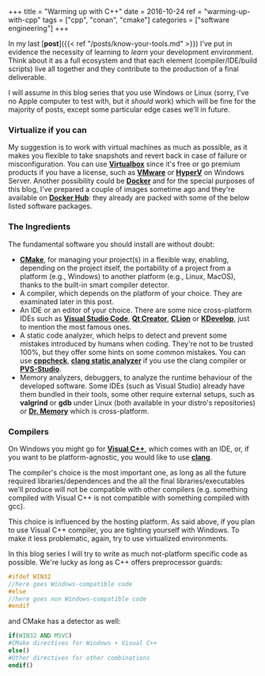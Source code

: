 +++
title = "Warming up with C++"
date = 2016-10-24 
ref = "warming-up-with-cpp"
tags = ["cpp", "conan", "cmake"]
categories = ["software engineering"]
+++

In my last [**post**]({{< ref "/posts/know-your-tools.md" >}}) I've put in evidence the necessity of learning to _learn_ your development environment. Think about it as a full ecosystem and that each element (compiler/IDE/build scripts) live all together and they contribute to the production of a final deliverable.

<!--more-->

I will assume in this blog series that you use Windows or Linux (sorry, I've no Apple computer to test with, but it _should_ work) which will be fine for the majority of posts, except some particular edge cases we'll in future. 

### Virtualize if you can

My suggestion is to work with virtual machines as much as possible, as it makes you flexible to take snapshots and revert back in case of failure or misconfiguration. You can use [**Virtualbox**](https://www.virtualbox.org/) since it's free or go premium products if you have a license, such as [**VMware**](https://my.vmware.com/web/vmware/downloads) or [**HyperV**](https://www.microsoft.com/en-us/cloud-platform/virtualization) on Windows Server. Another possibility could be [**Docker**](https://www.docker.com/) and for the special purposes of this blog, I've prepared a couple of images sometime ago and they're available on [**Docker Hub**](https://hub.docker.com/r/madduci/docker-ubuntu-cpp/): they already are packed with some of the below listed software packages.

### The Ingredients

The fundamental software you should install are without doubt:

- [**CMake**](https://cmake.org/), for managing your project(s) in a flexible way, enabling, depending on the project itself, the portability of a project from a platform (e.g., Windows) to another platform (e.g., Linux, MacOS), thanks to the built-in smart compiler detector.
- A compiler, which depends on the platform of your choice. They are examinated later in this post.
- An IDE or an editor of your choice. There are some nice cross-platform IDEs such as [**Visual Studio Code**](https://code.visualstudio.com/Download), [**Qt Creator**](https://www.qt.io/ide/), [**CLion**](https://www.jetbrains.com/clion/) or [**KDevelop**](https://www.kdevelop.org/), just to mention the most famous ones.
- A static code analyzer, which helps to detect and prevent some mistakes introduced by humans when coding. They're not to be trusted 100%, but they offer some hints on some common mistakes. You can use [**cppcheck**](http://cppcheck.sourceforge.net/), [**clang static analyzer**](http://clang-analyzer.llvm.org/) if you use the clang compiler or [**PVS-Studio**](http://www.viva64.com/en/pvs-studio).
- Memory analyzers, debuggers, to analyze the runtime behaviour of the developed software. Some IDEs (such as Visual Studio) already have them bundled in their tools, some other require external setups, such as **valgrind** or **gdb** under Linux (both available in your distro's repositories) or [**Dr. Memory**](http://www.drmemory.org/) which is cross-platform.

### Compilers

On Windows you might go for [**Visual C++**](https://www.visualstudio.com), which comes with an IDE, or, if you want to be platform-agnostic, you would like to use [**clang**](http://clang.llvm.org/). 

The compiler's choice is the most important one, as long as all the future required libraries/dependences and the all the final libraries/executables we'll produce will not be compatible with other compilers (e.g. something compiled with Visual C++ is not compatible with something compiled with gcc).

This choice is influenced by the hosting platform. As said above, if you plan to use Visual C++ compiler, you are tighting yourself with Windows. To make it less problematic, again, try to use virtualized environments.

In this blog series I will try to write as much not-platform specific code as possible. We're lucky as long as C++ offers preprocessor guards:

```cpp
#ifdef WIN32
//here goes Windows-compatible code
#else
//here goes non Windows-compatible code
#endif
```

and CMake has a detector as well:

```cmake
if(WIN32 AND MSVC)
#CMake directives for Windows + Visual C++
else()
#Other directives for other combinations
endif()
```
